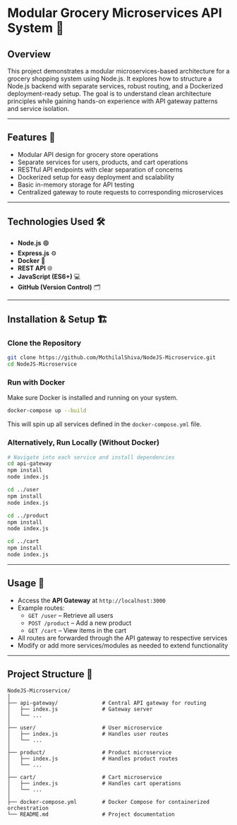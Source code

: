 # Modular Grocery Microservices API System 🛒

## Overview  
This project demonstrates a modular microservices-based architecture for a grocery shopping system using Node.js. It explores how to structure a Node.js backend with separate services, robust routing, and a Dockerized deployment-ready setup. The goal is to understand clean architecture principles while gaining hands-on experience with API gateway patterns and service isolation.

---

## Features 🚀  
- Modular API design for grocery store operations  
- Separate services for users, products, and cart operations  
- RESTful API endpoints with clear separation of concerns  
- Dockerized setup for easy deployment and scalability  
- Basic in-memory storage for API testing  
- Centralized gateway to route requests to corresponding microservices

---

## Technologies Used 🛠️  
- **Node.js** 🟢  
- **Express.js** ⚙️  
- **Docker** 🐳  
- **REST API** 🌐  
- **JavaScript (ES6+)** 💻  
- **GitHub (Version Control)** 🗂️

---

## Installation & Setup 🏗️  

### Clone the Repository  
```bash
git clone https://github.com/MothilalShiva/NodeJS-Microservice.git
cd NodeJS-Microservice
```

### Run with Docker  
Make sure Docker is installed and running on your system.

```bash
docker-compose up --build
```

This will spin up all services defined in the `docker-compose.yml` file.

### Alternatively, Run Locally (Without Docker)  
```bash
# Navigate into each service and install dependencies
cd api-gateway
npm install
node index.js

cd ../user
npm install
node index.js

cd ../product
npm install
node index.js

cd ../cart
npm install
node index.js
```

---

## Usage 📖  
- Access the **API Gateway** at `http://localhost:3000`  
- Example routes:
  - `GET /user` – Retrieve all users  
  - `POST /product` – Add a new product  
  - `GET /cart` – View items in the cart  
- All routes are forwarded through the API gateway to respective services  
- Modify or add more services/modules as needed to extend functionality  

---

## Project Structure 📂  
```
NodeJS-Microservice/
│
├── api-gateway/              # Central API gateway for routing
│   ├── index.js              # Gateway server
│   └── ...                  
│
├── user/                     # User microservice
│   ├── index.js              # Handles user routes
│   └── ...
│
├── product/                  # Product microservice
│   ├── index.js              # Handles product routes
│   └── ...
│
├── cart/                     # Cart microservice
│   ├── index.js              # Handles cart operations
│   └── ...
│
├── docker-compose.yml        # Docker Compose for containerized orchestration
└── README.md                 # Project documentation
```

